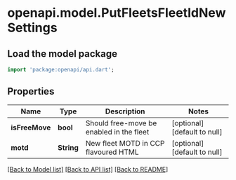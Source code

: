 # openapi.model.PutFleetsFleetIdNewSettings

## Load the model package
```dart
import 'package:openapi/api.dart';
```

## Properties
Name | Type | Description | Notes
------------ | ------------- | ------------- | -------------
**isFreeMove** | **bool** | Should free-move be enabled in the fleet | [optional] [default to null]
**motd** | **String** | New fleet MOTD in CCP flavoured HTML | [optional] [default to null]

[[Back to Model list]](../README.md#documentation-for-models) [[Back to API list]](../README.md#documentation-for-api-endpoints) [[Back to README]](../README.md)


